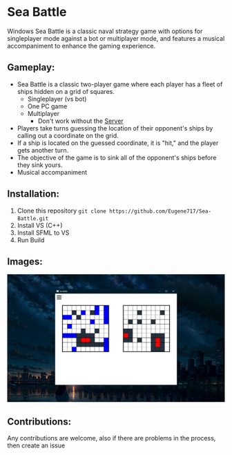# Sea Battle
Windows Sea Battle is a classic naval strategy game with options for singleplayer mode against a bot or multiplayer mode, and features a musical accompaniment to enhance the gaming experience.

## Gameplay:
- Sea Battle is a classic two-player game where each player has a fleet of ships hidden on a grid of squares.
  - Singleplayer (vs bot)
  - One PC game
  - Multiplayer
    - Don't work without the [Server](https://github.com/Eugene717/Server)
- Players take turns guessing the location of their opponent's ships by calling out a coordinate on the grid.
- If a ship is located on the guessed coordinate, it is "hit," and the player gets another turn.
- The objective of the game is to sink all of the opponent's ships before they sink yours.
- Musical accompaniment

## Installation:
1. Clone this repository `git clone https://github.com/Eugene717/Sea-Battle.git`
2. Install VS (C++)
3. Install SFML to VS
4. Run Build

## Images:
![Example Sea Battle Image](https://raw.githubusercontent.com/Eugene717/Sea-Battle/master/assets/cover.png)

## Contributions:
Any contributions are welcome, also if there are problems in the process, then create an issue
